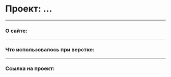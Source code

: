 # Проект: ...

___
### О сайте:

___
### Что использовалось при верстке:


___

### Ссылка на проект:
